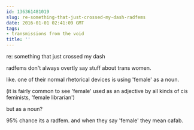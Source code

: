 ```yaml
---
id: 136361481019
slug: re-something-that-just-crossed-my-dash-radfems
date: 2016-01-01 02:41:09 GMT
tags:
- transmissions from the void
title: ''
---
```


re: something that just crossed my dash

radfems don't always overtly say stuff about trans women.

like. one of their normal rhetorical devices is using 'female' as a noun.

(it is fairly common to see 'female' used as an adjective by all kinds of cis feminists, 'female librarian')

but as a noun?

95% chance its a radfem. and when they say 'female' they mean cafab.